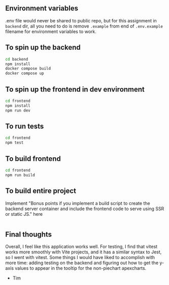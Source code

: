 ## Environment variables

.env file would never be shared to public repo, but for this assignment in `backend` dir, all you need to do is remove `.example` from end of `.env.example` filename for environment variables to work.

## To spin up the backend

```sh
cd backend
npm install
docker compose build
docker compose up
```

## To spin up the frontend in dev environment

```sh
cd frontend
npm install
npm run dev
```

## To run tests

```sh
cd frontend
npm test
```

## To build frontend

```sh
cd frontend
npm run build
```

## To build entire project

Implement "Bonus points if you implement a build script to create the backend server container and include the frontend code to serve using SSR or static JS." here

```sh

```

## Final thoughts

Overall, I feel like this application works well. For testing, I find that vitest works more smoothly with Vite projects, and it has a similar syntax to Jest, so I went with vitest. Some things I would have liked to accomplish with more time: adding testing on the backend and figuring out how to get the y-axis values to appear in the tooltip for the non-piechart apexcharts.

- Tim
